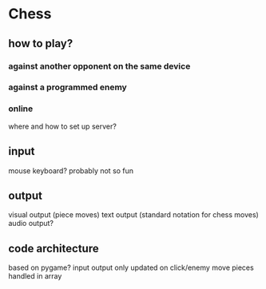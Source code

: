 # Chess

## how to play?
### against another opponent on the same device
### against a programmed enemy
### online
where and how to set up server?


## input
mouse
keyboard? probably not so fun


## output
visual output (piece moves)
text output (standard notation for chess moves)
audio output?

## code architecture
based on pygame?
    input
    output
        only updated on click/enemy move
pieces handled in array